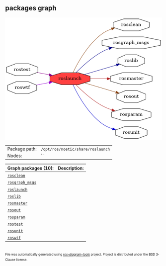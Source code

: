 <!--
File was automatically generated using 'ros-diagram-tools' project.
Project is distributed under the BSD 3-Clause license.
-->

## packages graph

[![roslaunch](roslaunch.png "roslaunch")](roslaunch.png)

|     |     |
| --- | --- |
| Package path: | `/opt/ros/noetic/share/roslaunch` |
| Nodes: | `` |


| Graph packages (10): | Description: |
| -------------------- | ------------ |
| [`rosclean`](rosclean.html) |  |
| [`rosgraph_msgs`](rosgraph_msgs.html) |  |
| [`roslaunch`](roslaunch.html) |  |
| [`roslib`](roslib.html) |  |
| [`rosmaster`](rosmaster.html) |  |
| [`rosout`](rosout.html) |  |
| [`rosparam`](rosparam.html) |  |
| [`rostest`](rostest.html) |  |
| [`rosunit`](rosunit.html) |  |
| [`roswtf`](roswtf.html) |  |


</br>
<font size="1">
File was automatically generated using <a href="https://github.com/anetczuk/ros-diagram-tools"><i>ros-diagram-tools</i></a> project.
Project is distributed under the BSD 3-Clause license.
</font>
